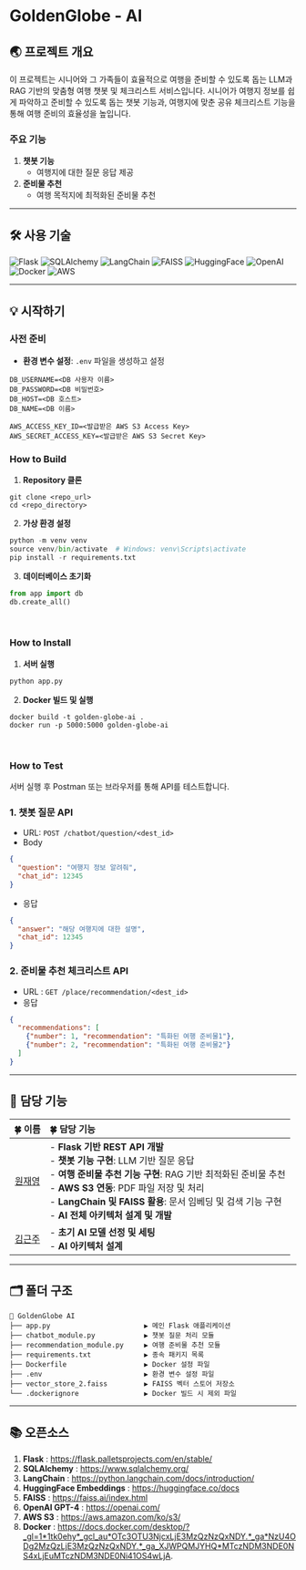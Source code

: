 # GoldenGlobe - AI

## 🌏 프로젝트 개요  
이 프로젝트는 시니어와 그 가족들이 효율적으로 여행을 준비할 수 있도록 돕는 LLM과 RAG 기반의 맞춤형 여행 챗봇 및 체크리스트 서비스입니다. 
시니어가 여행지 정보를 쉽게 파악하고 준비할 수 있도록 돕는 챗봇 기능과, 여행지에 맞춘 공유 체크리스트 기능을 통해 여행 준비의 효율성을 높입니다. 

### 주요 기능  
1. **챗봇 기능**  
   - 여행지에 대한 질문 응답 제공  
2. **준비물 추천**  
   - 여행 목적지에 최적화된 준비물 추천  

---

## 🛠️ 사용 기술  
![Flask](https://img.shields.io/badge/Flask-000000?style=flat-square&logo=flask&logoColor=white) ![SQLAlchemy](https://img.shields.io/badge/SQLAlchemy-1F2437?style=flat-square) ![LangChain](https://img.shields.io/badge/LangChain-43A047?style=flat-square) ![FAISS](https://img.shields.io/badge/FAISS-0073E6?style=flat-square) ![HuggingFace](https://img.shields.io/badge/HuggingFace-FFCA28?style=flat-square&logo=huggingface&logoColor=white) ![OpenAI](https://img.shields.io/badge/OpenAI-GPT4-0072C6?style=flat-square) ![Docker](https://img.shields.io/badge/Docker-2496ED?style=flat-square&logo=docker&logoColor=white) ![AWS](https://img.shields.io/badge/AWS-S3-232F3E?style=flat-square&logo=amazonaws&logoColor=white)  

---

## 💡 시작하기  

### 사전 준비  
- **환경 변수 설정**: `.env` 파일을 생성하고 설정  
```plaintext
DB_USERNAME=<DB 사용자 이름>
DB_PASSWORD=<DB 비밀번호>
DB_HOST=<DB 호스트>
DB_NAME=<DB 이름>

AWS_ACCESS_KEY_ID=<발급받은 AWS S3 Access Key>
AWS_SECRET_ACCESS_KEY=<발급받은 AWS S3 Secret Key>
```

### How to Build
1. **Repository 클론**
```
git clone <repo_url>
cd <repo_directory>
```
2. **가상 환경 설정**
```python
python -m venv venv
source venv/bin/activate  # Windows: venv\Scripts\activate
pip install -r requirements.txt
```
3. **데이터베이스 초기화**
```python
from app import db  
db.create_all()
```
<br>

### How to Install
1. **서버 실행**
```python
python app.py
```
2. **Docker 빌드 및 실행**
```
docker build -t golden-globe-ai .
docker run -p 5000:5000 golden-globe-ai
```
<br>

### How to Test
서버 실행 후 Postman 또는 브라우저를 통해 API를 테스트합니다.
### 1. 챗봇 질문 API
- URL: `POST /chatbot/question/<dest_id>`
- Body
```json
{
  "question": "여행지 정보 알려줘",
  "chat_id": 12345
}
```
- 응답
```json
{
  "answer": "해당 여행지에 대한 설명",
  "chat_id": 12345
}
```
### 2. 준비물 추천 체크리스트 API
- URL : `GET /place/recommendation/<dest_id>`
- 응답
```json
{
  "recommendations": [
    {"number": 1, "recommendation": "특화된 여행 준비물1"},
    {"number": 2, "recommendation": "특화된 여행 준비물2"}
  ]
}
```
---
## 🌱 담당 기능
| 🍀 이름 | 🍀 담당 기능 |
|:---:|:---|
| [원재영](https://github.com/jaeyeong13) | - **Flask 기반 REST API 개발**<br>- **챗봇 기능 구현**: LLM 기반 질문 응답<br>- **여행 준비물 추천 기능 구현**: RAG 기반 최적화된 준비물 추천<br>- **AWS S3 연동**: PDF 파일 저장 및 처리<br>- **LangChain 및 FAISS 활용**: 문서 임베딩 및 검색 기능 구현<br>- **AI 전체 아키텍처 설계 및 개발** |
| [김근주](https://github.com/tdddt) | - **초기 AI 모델 선정 및 세팅**<br>- **AI 아키텍처 설계** |
---
## 🗂️ 폴더 구조
```
📂 GoldenGlobe AI
├── app.py                       ▶️ 메인 Flask 애플리케이션
├── chatbot_module.py            ▶️ 챗봇 질문 처리 모듈
├── recommendation_module.py     ▶️ 여행 준비물 추천 모듈
├── requirements.txt             ▶️ 종속 패키지 목록
├── Dockerfile                   ▶️ Docker 설정 파일
├── .env                         ▶️ 환경 변수 설정 파일
├── vector_store_2.faiss         ▶️ FAISS 벡터 스토어 저장소
└── .dockerignore                ▶️ Docker 빌드 시 제외 파일
```
---
## 📚 오픈소스
1. **Flask** : https://flask.palletsprojects.com/en/stable/
2. **SQLAlchemy** : https://www.sqlalchemy.org/
3. **LangChain** : https://python.langchain.com/docs/introduction/
4. **HuggingFace Embeddings** : https://huggingface.co/docs
5. **FAISS** : https://faiss.ai/index.html
6. **OpenAI GPT-4** : https://openai.com/
7. **AWS S3** : https://aws.amazon.com/ko/s3/
8. **Docker** : https://docs.docker.com/desktop/?_gl=1*1tk0ehy*_gcl_au*OTc3OTU3NjcxLjE3MzQzNzQxNDY.*_ga*NzU4ODg2MzQzLjE3MzQzNzQxNDY.*_ga_XJWPQMJYHQ*MTczNDM3NDE0NS4xLjEuMTczNDM3NDE0Ni41OS4wLjA.
